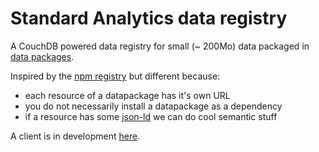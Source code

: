 Standard Analytics data registry
================================

A CouchDB powered data registry for small (~ 200Mo) data packaged in
[data packages](http://dataprotocols.org/data-packages/).

Inspired by the [npm registry](https://github.com/isaacs/npmjs.org)
but different because:

- each resource of a datapackage has it's own URL
- you do not necessarily install a datapackage as a dependency
- if a resource has some [json-ld](http://json-ld.org/) we can do cool semantic stuff

A client is in development [here](https://github.com/standard-analytics/dpm-stan).
